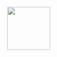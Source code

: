 <a target="blank"><img align="center" src="https://media.giphy.com/media/ErZ8hv5eO92JW/giphy.gif" height="100" /></a>
